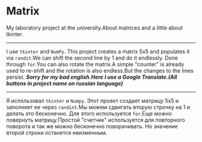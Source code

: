 # Matrix
My laboratory project at the university.About matrices and a little about tkinter.
***
I use `tkinter` and `NumPy`. This project creates a matrix 5x5 and populates it via `randit`.We can shift the second line by 1 and do it endlessly.
Done through `for`.You can also rotate the matrix.A simple "counter" is already used to re-shift and the rotation is also endless.But the changes to the lines persist.
***Sorry for my bad english.Here I use a Google Translate.(All buttons in project name on russian language)***
***
Я использовал `tkinter` и `Numpy`. Этот проект создает матрицу 5x5 и заполняет ее через `randint`.Мы можем сдвигать вторую строчку на 1 и делать это бесконечно.
Для этого используется `for`.Еще можно повернуть матрицу.Простой "счетчик" используется для повторного поворота и так же можно бесконечно поворачивать.
Но значение второй строки останется неизменным.
